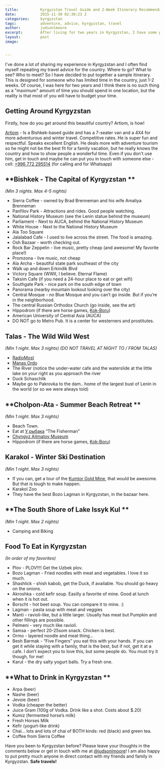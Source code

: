 ```yaml
---
title:			Kyrgyzstan Travel Guide and 2-Week Itinerary Recommendation
date:			2015-11-30 02:30:23 Z
categories:		kyrgyzstan
tags:			adventure, advice, kyrgyzstan, travel
author:			judsonlmoore
excerpt:		After living for two years in Kyrgyzstan, I have some pro tips for how your next Central Asian adventure can be the top experience of a lifetime.
layout:			post
image:			


---
```


I've done a lot of sharing my experience in Kyrgyzstan and I often find myself repeating my travel advice for the country. Where to go? What to see? Who to meet? So I have decided to put together a sample itinerary. This is designed for someone who has limited time in the country, just 1-2 weeks. Of course, I was here for two years and I think there is no such thing as a "maximum" amount of time you should spend in one location, but the reality is that most of you will have to budget your time.

## Getting Around Kyrgyzstan

Firstly, how do you get around this beautiful country? Artiom, is how!

[Artiom](https://www.facebook.com/artiom.ulianchenko) - Is a Bishkek-based guide and has a 7-seater van and a 4X4 for more adventurous and winter travel. Competitive rates. He is super fun and respectful. Speaks excellent English. He deals more with adventure tourism so he might not be the best fit for a family vacation, but he really knows the country and how to show people a wonderful time. Even if you don't use him, get in touch and maybe he can put you in touch with someone else - cell: [+996 772 295514](tel:%2B996%20772%20295514) (for calling and for Whatsapp)

## **Bishkek - The Capital of Kyrgyzstan **

_(Min 3 nights. Max 4-5 nights)_
- Sierra Coffee - owned by Brad Brenneman and his wife Amaliya Brenneman
- Panfilov Park - Attractions and rides. Good people watching.
- National History Museum (see the Lenin statue behind the museum)
- Parliament - Next to AUCA, behind the National History Museum
- White House - Next to the National History Museum
- Ala Too Square
- Jalalabad Cafe - I used to live across the street. The food is amazing.
- Osh Bazaar - worth checking out.
- Rock Bar Zeppelin - live music, pretty cheap (and awesome! My favorite place!)
- Promzona - live music, not cheap
- Ala Archa - beautiful state park southeast of the city
- Walk up and down Erkindik Blvd
- Victory Square (WWII, I believe. Eternal Flame)
- Taksim Cafe (if you need a 24-hour place to eat or get wifi)
- Southgate Park - nice park on the south edge of town
- Panorama (nearby mountain lookout looking over the city)
- Central Mosque - no Blue Mosque and you can’t go inside. But if you’re in the neighborhood.
- The central Russian Orthodox Church (go inside, see the art)
- Hippodrom (if there are horse games, [Kok-Boru](http://www.smithsonianmag.com/people-places/kok-boru-the-horse-game-you-wont-see-at-the-olympics-18386029/?no-ist))
- American University of Central Asia (AUCA)
- DO NOT go to Metro Pub. It is a center for westerners and prostitutes.

## **Talas - The Wild Wild West**

_(Min 1 night. Max 3 nights) (DO NOT TRAVEL AT NIGHT TO / FROM TALAS)_
- [RadioMost](http://radiomost.org/)
- [Manas Ordo](http://en.wikipedia.org/wiki/Manas_Ordo)
- The River (notice the under-water cafe and the waterslide at the little lake on your right as you approach the river
- Duck Schaschlik
- Maybe go to Pakrovka to the dam.. home of the largest bust of Lenin in the world (or so we were always told)

## **Cholpon-Ata - Summer Beach Retreat **

_(Min 1 night. Max 3 nights)_
- Beach Town.
- Eat at [У рыбака](https://foursquare.com/v/%D1%83-%D1%80%D1%8B%D0%B1%D0%B0%D0%BA%D0%B0/4e219196628469a57416a165) “The Fisherman”
- [Chyngyz Aitmatov Museum ](http://en.wikipedia.org/wiki/Chinghiz_Aitmatov)
- Hippodrom (if there are horse games, [Kok-Boru](http://www.smithsonianmag.com/people-places/kok-boru-the-horse-game-you-wont-see-at-the-olympics-18386029/?no-ist))

## **Karakol - Winter Ski Destination**

_(Min 1 night. Max 3 nights)_
- If you can, get a tour of the [Kumtor Gold Mine](http://www.kumtor.kg/en/), that would be awesome. But that is tough to make happen.
- Karakol Zoo
- They have the best Bozo Lagman in Kyrgyzstan, in the bazaar here.

## **The South Shore of Lake Issyk Kul **

_(Min 1 night. Max 2 nights)_
- Camping and Biking

## **Food To Eat in Kyrgyzstan**

_(In order of my favorites)_
- Plov - PLOV!!!! Get the Uzbek plov.
- Bozo Lagman - Fried noodles with meat and vegetables. I love it so much.
- Shashlick - shish kabob, get the Duck, if available. You should go heavy on the onions.
- Akroshka - cold kefir soup. Easilly a favorite of mine. Good at lunch when it is hot out.
- Borscht - hot beet soup. You can compare it to mine. :)
- Lagman - pasta soup with meat and veggies
- Manti - ravioli-like, but a little larger. Usually has meat but Pumpkin and other fillings are possible.
- Pelmeni - very much like ravioli.
- Samsa - perfect 20-25som snack. Chicken is best.
- Ormo - layered noodle and meat thing…
- Besh Barmak - “Five Fingers” you eat this with your hands. If you can get it while staying with a family, that is the best, but if not, get it at a cafe. I don’t expect you to love this, but some people do. You must try it though, for me!
- Karut - the dry salty yogurt balls. Try a fresh one.

## **What to Drink in Kyrgyzstan **

- Arpa (beer)
- Nashe (beer)
- Jevoie (beer)
- Vodka (cheaper the better)
- Juice Gram (100g of Vodka. Drink like a shot. Costs about \$.20)
- Kumiz (fermented horse’s milk)
- Fresh Horses Milk
- Kefir (yogurt-like drink)
- Chai… lots and lots of chai of BOTH kinds: red (black) and green tea.
- Coffee from Sierra Coffee

Have you been to Kyrgyzstan before? Please leave your thoughts in the comments below or get in touch with me at [@judsonlmoore](http://twitter.com/judsonlmoore)! I am also happy to put pretty much anyone in direct contact with my friends and family in Kyrgyzstan. **Safe travels!**
